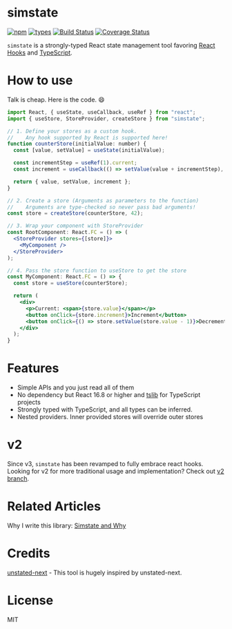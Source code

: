 # simstate
[![npm](https://img.shields.io/npm/v/simstate.svg?style=flat-square)](https://www.npmjs.com/package/simstate)
[![types](https://img.shields.io/npm/types/simstate.svg?style=flat-square)](https://www.npmjs.com/package/simstate)
[![Build Status](https://img.shields.io/travis/viccrubs/simstate.svg?style=flat-square)](https://travis-ci.org/viccrubs/simstate) 
[![Coverage Status](https://img.shields.io/coveralls/github/viccrubs/simstate.svg?style=flat-square)](https://coveralls.io/github/viccrubs/simstate?branch=master) 

`simstate` is a strongly-typed React state management tool favoring [React Hooks](https://reactjs.org/docs/hooks-intro.html) and [TypeScript](https://www.typescriptlang.org/).

# How to use

Talk is cheap. Here is the code. :smile:

```jsx
import React, { useState, useCallback, useRef } from "react";
import { useStore, StoreProvider, createStore } from "simstate";

// 1. Define your stores as a custom hook.
//    Any hook supported by React is supported here!
function counterStore(initialValue: number) {
  const [value, setValue] = useState(initialValue);

  const incrementStep = useRef(1).current;
  const increment = useCallback(() => setValue(value + incrementStep), []);

  return { value, setValue, increment };
}

// 2. Create a store (Arguments as parameters to the function)
//    Arguments are type-checked so never pass bad arguments!
const store = createStore(counterStore, 42);

// 3. Wrap your component with StoreProvider
const RootComponent: React.FC = () => (
  <StoreProvider stores={[store]}>
    <MyComponent />
  </StoreProvider>
);

// 4. Pass the store function to useStore to get the store
const MyComponent: React.FC = () => {
  const store = useStore(counterStore);

  return (
    <div>
      <p>Current: <span>{store.value}</span></p>
      <button onClick={store.increment}>Increment</button>
      <button onClick={() => store.setValue(store.value - 1)}>Decrement</button>
    </div>
  );
}
```

# Features

- Simple APIs and you just read all of them
- No dependency but React 16.8 or higher and [tslib](https://github.com/Microsoft/tslib) for TypeScript projects
- Strongly typed with TypeScript, and all types can be inferred.
- Nested providers. Inner provided stores will override outer stores

# v2 

Since v3, `simstate` has been revamped to fully embrace react hooks. Looking for v2 for more traditional usage and implementation? Check out [v2 branch](https://github.com/viccrubs/simstate/tree/v2).

# Related Articles

Why I write this library: [Simstate and Why](https://viccrubs.me/articles/simstate-and-why/en)

# Credits

[unstated-next](https://github.com/jamiebuilds/unstated-next) - This tool is hugely inspired by unstated-next.

# License

MIT